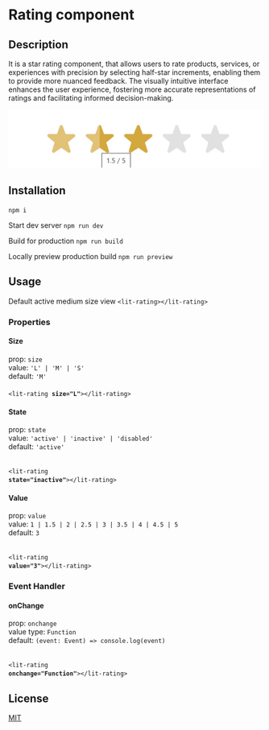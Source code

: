 <h1>Rating component</h1>

<h2>Description</h2>
<p>It is a star rating component, that allows users to rate products, services, or experiences with precision by selecting half-star increments, enabling them to provide more nuanced feedback. The visually intuitive interface enhances the user experience, fostering more accurate representations of ratings and facilitating informed decision-making.</p>

<p>
<img src="./src/assets/screen.jpg" alt=""/>
</p>

<h2>Installation</h2>
<code>npm i</code>

Start dev server
<code>npm run dev</code>

Build for production
<code>npm run build</code>

Locally preview production build
<code>npm run preview</code>

<h2>Usage</h2>
Default active medium size view 
<code>&lt;lit-rating&gt;&lt;/lit-rating&gt;</code>

<h3>Properties</h3>
<h4>Size</h4>
prop: <code>size</code> <br>
value: <code>'L' | 'M' | 'S'</code><br>
default: <code>'M'</code><br><br>
<code>&lt;lit-rating <b>size=&quot;L&quot;</b>&gt;&lt;/lit-rating&gt;</code>

<h4>State</h4>      
prop: <code>state</code> <br>
value: <code>'active' | 'inactive' | 'disabled'</code><br>
default: <code>'active'</code> <br><br>
  
<code>&lt;lit-rating <b>state=&quot;inactive&quot;</b>&gt;&lt;/lit-rating&gt;</code>
    
<h4>Value</h4>
prop: <code>value </code><br>
value: <code>1 | 1.5 | 2 | 2.5 | 3 | 3.5 | 4 | 4.5 | 5 </code><br>
default: <code>3 </code><br><br>
  
<code>&lt;lit-rating <b>value=&quot;3&quot;</b>&gt;&lt;/lit-rating&gt;</code>

<h3>Event Handler</h3>
<h4>onChange</h4>
prop: <code>onchange </code><br>
value type: <code>Function</code><br>
default: <code>(event: Event) =&gt; console.log(event) </code><br><br>
  
<code>&lt;lit-rating <b>onchange=&quot;Function&quot;</b>&gt;&lt;/lit-rating&gt;</code>

<h2>License</h2>

[MIT](https://choosealicense.com/licenses/mit/)
